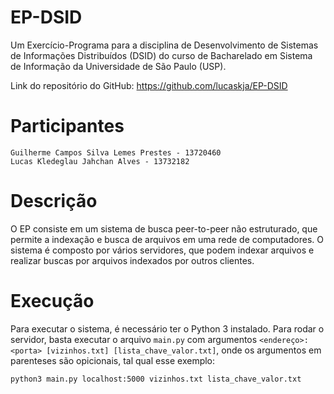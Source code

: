 # EP-DSID

Um Exercício-Programa para a disciplina de Desenvolvimento de Sistemas de Informações Distribuídos (DSID) do curso de Bacharelado em Sistema de Informação da Universidade de São Paulo (USP).

Link do repositório do GitHub: https://github.com/lucaskja/EP-DSID

# Participantes
```
Guilherme Campos Silva Lemes Prestes - 13720460
Lucas Kledeglau Jahchan Alves - 13732182
```

# Descrição
O EP consiste em um sistema de busca peer-to-peer não estruturado, que permite a indexação e busca de arquivos em uma rede de computadores. O sistema é composto por vários servidores, que podem indexar arquivos e realizar buscas por arquivos indexados por outros clientes.

# Execução
Para executar o sistema, é necessário ter o Python 3 instalado. Para rodar o servidor, basta executar o arquivo `main.py` com argumentos `<endereço>:<porta> [vizinhos.txt] [lista_chave_valor.txt]`, onde os argumentos em parenteses são opicionais, tal qual esse exemplo:
```
python3 main.py localhost:5000 vizinhos.txt lista_chave_valor.txt
```

